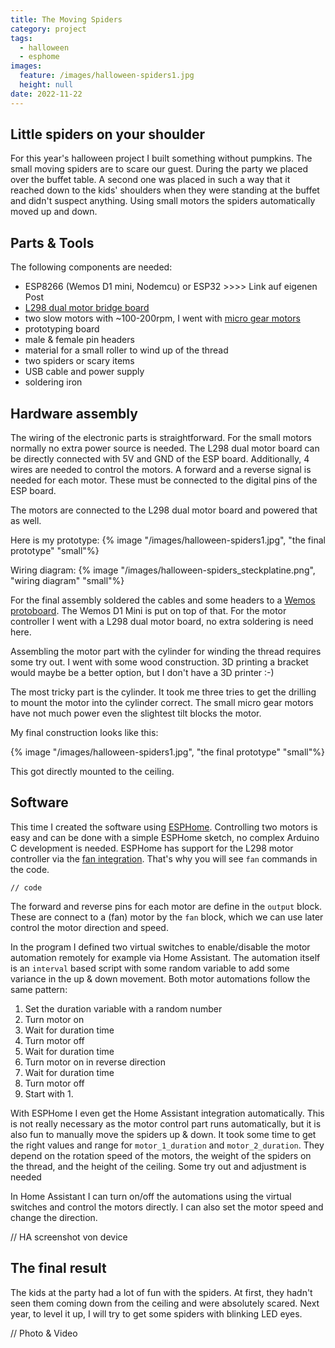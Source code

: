 ```yaml
---
title: The Moving Spiders
category: project
tags:
  - halloween
  - esphome
images:
  feature: /images/halloween-spiders1.jpg
  height: null
date: 2022-11-22
---
```

## Little spiders on your shoulder

For this year's halloween project I built something without pumpkins. The small moving spiders are to scare our guest. During the party we placed over the buffet table. A second one was placed in such a way that it reached down to the kids' shoulders when they were standing at the buffet and didn't suspect anything. Using small motors the spiders automatically moved up and down.

## Parts & Tools

The following components are needed:

* ESP8266 (Wemos D1 mini, Nodemcu) or ESP32 >>>> Link auf eigenen Post
* [L298 dual motor bridge board](https://www.aliexpress.com/item/1005004428326464.html)
* two slow motors with ~100-200rpm, I went with [micro gear motors](https://www.aliexpress.com/item/32910513701.html)
* prototyping board
* male & female pin headers
* material for a small roller to wind up of the thread
* two spiders or scary items
* USB cable and power supply
* soldering iron

## Hardware assembly

The wiring of the electronic parts is straightforward. For the small motors normally no extra power source is needed. The L298 dual motor board can be directly connected with 5V and GND of the ESP board. Additionally, 4 wires are needed to control the motors. A forward and a reverse signal is needed for each motor. These must be connected to the digital pins of the ESP board.

The motors are connected to the L298 dual motor board and powered that as well.

Here is my prototype:
{% image "/images/halloween-spiders1.jpg", "the final prototype" "small"%}

Wiring diagram:
{% image "/images/halloween-spiders_steckplatine.png", "wiring diagram" "small"%}

For the final assembly soldered the cables and some headers to a [Wemos protoboard](https://www.wemos.cc/en/latest/d1_mini_shield/protoboard.html). The Wemos D1 Mini is put on top of that. For the motor controller I went with a L298 dual motor board, no extra soldering is need here.

Assembling the motor part with the cylinder for winding the thread requires some try out. I went with some wood construction. 3D printing a bracket would maybe be a better option, but I don't have a 3D printer :-) 

The most tricky part is the cylinder. It took me three tries to get the drilling to mount the motor into the cylinder correct. The small micro gear motors have not much power even the slightest tilt blocks the motor.

My final construction looks like this:

{% image "/images/halloween-spiders1.jpg", "the final prototype" "small"%}

This got directly mounted to the ceiling.

## Software

This time I created the software using [ESPHome](https://esphome.io/). Controlling two motors is easy and can be done with a simple ESPHome sketch, no complex Arduino C development is needed.
ESPHome has support for the L298 motor controller via the [fan integration](https://esphome.io/components/fan/hbridge.html). That's why you will see `fan` commands in the code.

```
// code
```

The forward and reverse pins for each motor are define in the `output` block. These are connect to a (fan) motor by the `fan` block, which we can use later control the motor direction and speed.

In the program I defined two virtual switches to enable/disable the motor automation remotely for example via Home Assistant. The automation itself is an `interval` based script with some random variable to add some variance in the up & down movement. Both motor automations follow the same pattern:

1. Set the duration variable with a random number
2. Turn motor on
3. Wait for duration time
4. Turn motor off
5. Wait for duration time
6. Turn motor on in reverse direction
7. Wait for duration time
8. Turn motor off
9. Start with 1.

With ESPHome I even get the Home Assistant integration automatically. This is not really necessary as the motor control part runs automatically, but it is also fun to manually move the spiders up & down. It took some time to get the right values and range for `motor_1_duration` and `motor_2_duration`. They depend on the rotation speed of the motors, the weight of the spiders on the thread, and the height of the ceiling. Some try out and adjustment is needed

In Home Assistant I can turn on/off the automations using the virtual switches and control the motors directly. I can also set the motor speed and change the direction.

// HA screenshot von device

## The final result

The kids at the party had a lot of fun with the spiders. At first, they hadn't seen them coming down from the ceiling and were absolutely scared. Next year, to level it up, I will try to get some spiders with blinking LED eyes.

// Photo & Video